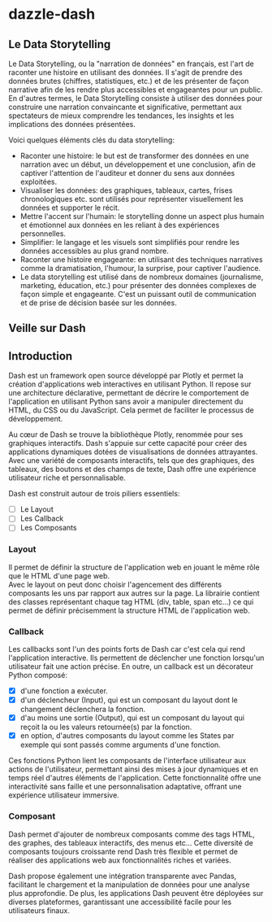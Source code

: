 # dazzle-dash

## Le Data Storytelling

Le Data Storytelling, ou la "narration de données" en français, est l'art de raconter une histoire en utilisant des données. Il s'agit de prendre des données brutes (chiffres, statistiques, etc.) et de les présenter de façon narrative afin de les rendre plus accessibles et engageantes pour un public. En d'autres termes, le Data Storytelling consiste à utiliser des données pour construire une narration convaincante et significative, permettant aux spectateurs de mieux comprendre les tendances, les insights et les implications des données présentées.

Voici quelques éléments clés du data storytelling:

- Raconter une histoire: le but est de transformer des données en une narration avec un début, un développement et une conclusion, afin de captiver l'attention de l'auditeur et donner du sens aux données exploitées.
- Visualiser les données: des graphiques, tableaux, cartes, frises chronologiques etc. sont utilisés pour représenter visuellement les données et supporter le récit.
- Mettre l'accent sur l'humain: le storytelling donne un aspect plus humain et émotionnel aux données en les reliant à des expériences personnelles.
- Simplifier: le langage et les visuels sont simplifiés pour rendre les données accessibles au plus grand nombre.
- Raconter une histoire engageante: en utilisant des techniques narratives comme la dramatisation, l'humour, la surprise, pour captiver l'audience.
- Le data storytelling est utilisé dans de nombreux domaines (journalisme, marketing, éducation, etc.) pour présenter des données complexes de façon simple et engageante. C'est un puissant outil de communication et de prise de décision basée sur les données.


## Veille sur Dash
## Introduction
Dash est un framework open source développé par Plotly et permet la création d'applications web interactives en utilisant Python.
Il repose sur une architecture déclarative, permettant de décrire le comportement de l'application en utilisant Python sans avoir a manipuler directement du HTML, du CSS ou du JavaScript. Cela permet de faciliter le processus de développement.

Au cœur de Dash se trouve la bibliothèque Plotly, renommée pour ses graphiques interactifs. Dash s'appuie sur cette capacité pour créer des applications dynamiques dotées de visualisations de données attrayantes. Avec une variété de composants interactifs, tels que des graphiques, des tableaux, des boutons et des champs de texte, Dash offre une expérience utilisateur riche et personnalisable.

Dash est construit autour de trois piliers essentiels:  
- [ ] Le Layout
- [ ] Les Callback
- [ ] Les Composants

### Layout
Il permet de définir la structure de l'application web en jouant le même rôle que le HTML d'une page web.  
Avec le layout on peut donc choisir l'agencement des différents composants les uns par rapport aux autres sur la page. 
La librairie contient des classes représentant chaque tag HTML (div, table, span etc...) ce qui permet de définir précisemment la structure HTML de l'application web.

### Callback
Les callbacks sont l'un des points forts de Dash car c'est cela qui rend l'application interactive. 
Ils permettent de déclencher une fonction lorsqu'un utilisateur fait une action précise. 
En outre, un callback est un décorateur Python composé: 
- [X] d'une fonction a exécuter.
- [X] d'un déclencheur (Input), qui est un composant du layout dont le changement déclenchera la fonction.
- [X] d'au moins une sortie (Output), qui est un composant du layout qui reçoit la ou les valeurs retournée(s) par la fonction.
- [X] en option, d'autres composants du layout comme les States par exemple qui sont passés comme arguments d'une fonction. 

Ces fonctions Python lient les composants de l'interface utilisateur aux actions de l'utilisateur, permettant ainsi des mises à jour dynamiques et en temps réel d'autres éléments de l'application. Cette fonctionnalité offre une interactivité sans faille et une personnalisation adaptative, offrant une expérience utilisateur immersive.

### Composant
Dash permet d'ajouter de nombreux composants comme des tags HTML, des graphes, des tableaux interactifs, des menus etc...
Cette diversité de composants toujours croissante rend Dash très flexible et permet de réaliser des applications web aux fonctionnalités riches et variées.  

Dash propose également une intégration transparente avec Pandas, facilitant le chargement et la manipulation de données pour une analyse plus approfondie. De plus, les applications Dash peuvent être déployées sur diverses plateformes, garantissant une accessibilité facile pour les utilisateurs finaux.